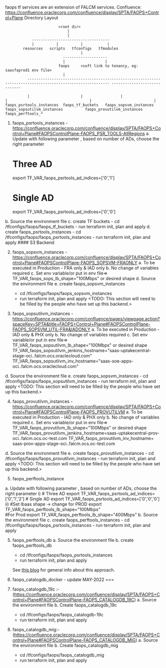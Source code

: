 faops tf services are an extension of FALCM services.
Confluence: https://confluence.oraclecorp.com/confluence/display/SPTA/FAOPS+Control+Plane
Directory Layout

                            <root dir>
                                |
                                |
                -----------------------------------         
                |          |          |           |
            resources   scripts   tfconfigs   tfmodules
                                      |
                              --------------------
                              |                  |
                            faops     <soft link to tenancy, eg: saasfaprod1 env file>
                              |
              ----------------------------------------------------------------------------------------------------------- ----------------------------- 

              |                       |                 |                         |                                     |                            |
    faops_psrtools_instances  faops_tf_buckets   faops_sopsvm_instances  faops_sopsutilvm_instances          faops_provutilvm_instances     faops_perftools_*  


1. faops_psrtools_instances - https://confluence.oraclecorp.com/confluence/display/SPTA/FAOPS+Control+Plane#FAOPSControlPlane-FAOPS_PSR_TOOLS-AllRegions 
  a. Update <tenancy env file> with following parameter , based on number of ADs, choose the right parameter
      # Three AD
      export TF_VAR_faops_psrtools_ad_indices=['0','1']
      # Single AD
      export TF_VAR_faops_psrtools_ad_indices=['0','0']

  b. Source the environment file
  c. create TF buckets
      - cd <root dir>/tfconfigs/faops/faops_tf_buckets
      - run terraform init, plan and apply
  d. create faops_psrtools_instances
      - cd <root dir>/tfconfigs/faops/faops_psrtools_instances
      - run terraform init, plan and apply
    #### S3 Backend

2. faops_sopsvm_instances - https://confluence.oraclecorp.com/confluence/display/SPTA/FAOPS+Control+Plane#FAOPSControlPlane-FAOPS_SOPSVM-FRAONLY
 a. To be executed in Production - FRA only & IAD only
 b. No change of variables required
 c. Set env variable/or put in env file=> TF_VAR_faops_sops_lb_shape="100Mbps" or desired shape
 d. Source the environment file
 e. create faops_sopsvm_instances
    - cd <root dir>/tfconfigs/faops/faops_sopsvm_instances
    - run terraform init, plan and apply
    <TODO: This section will need to be filled by the people who have set up this backend.>

3. faops_sopsutilvm_instances - https://confluence.oraclecorp.com/confluence/pages/viewpage.action?spaceKey=SPTA&title=FAOPS+Control+Plane#FAOPSControlPlane-FAOPS_SOPSVM_UTIL-FRA&IADONLY
 a. To be executed in Production - IAD only & PHX only
 b. No change of variables required
 c. Set env variable/or put in env file=> 
 TF_VAR_faops_sopsutilvm_lb_shape="100Mbps" or desired shape
 TF_VAR_faops_sopsutilvm_jenkins_hostname="saas-uptakecentral-stage-oci.<region>.falcm.ocs.oraclecloud.com"
 TF_VAR_faops_sopsutilvm_inv_hostname="saas-soe-apps-oci.<region>.falcm.ocs.oraclecloud.com"
    
 d. Source the environment file
 e. create faops_sopsvm_instances
    - cd <root dir>/tfconfigs/faops/faops_sopsutilvm_instances
    - run terraform init, plan and apply
    <TODO: This section will need to be filled by the people who have set up this backend.>
	
4. faops_provutilvm_instances - https://confluence.oraclecorp.com/confluence/display/SPTA/FAOPS+Control+Plane#FAOPSControlPlane-FAOPS_PROVUTILVM
 a. To be executed in Production - IAD only & PHX only
 b. No change of variables required
 c. Set env variable/or put in env file=> 
 TF_VAR_faops_provutilvm_lb_shape="100Mbps" or desired shape
 TF_VAR_faops_provutilvm_jenkins_hostname=saas-uptakecentral-prov-oci.<region>.falcm.ocs.oc-test.com
 TF_VAR_faops_provutilvm_inv_hostname= saas-prov-apps-stage-oci.<region>.falcm.ocs.oc-test.com

    
 d. Source the environment file
 e. create faops_provutilvm_instances
    - cd <root dir>/tfconfigs/faops/faops_provutilvm_instances
    - run terraform init, plan and apply
    <TODO: This section will need to be filled by the people who have set up this backend.>


5. faops_perftools_instance

 a. Update <tenancy env file> with following parameter , based on number of ADs, choose the right parameter
   i)
      # Three AD
      export TF_VAR_faops_psrtools_ad_indices=['0','1','2']
      # Single AD
      export TF_VAR_faops_psrtools_ad_indices=['0','0','0']
   ii)
     #Set lbaas shape -> change for PROD
      export TF_VAR_faops_perftools_lb_shape="100Mbps"   
     #For Prod
      export TF_VAR_faops_perftools_lb_shape="400Mbps"
  b. Source the environment file
  c. create faops_perftools_instances
      - cd <root dir>/tfconfigs/faops/faops_psrtools_instances
      - run terraform init, plan and apply

5. faops_perftools_db
  a. Source the environment file
  b. create faops_perftools_db
      - cd <root dir>/tfconfigs/faops/faops_psrtools_instances
      - run terraform init, plan and apply

    See [this blog](https://medium.com/oracledevs/storing-terraform-remote-state-to-oracle-cloud-infrastructure-object-storage-b32fe7402781) for general info about this approach.

6. faops_catalogdb_docker - update MAY-2022
===

7. faops_catalogdb_19c :- (https://confluence.oraclecorp.com/confluence/display/SPTA/FAOPS+Control+Plane#FAOPSControlPlane-FAOPS_CATALOGDB_19C)
  a. Source the environment file
  b. Create faops_catalogdb_19c
    - cd <root dir>/tfconfigs/faops/faops_catalogdb-19c
    - run terraform init, plan and apply

8. faops_catalogdb_mig:- (https://confluence.oraclecorp.com/confluence/display/SPTA/FAOPS+Control+Plane#FAOPSControlPlane-FAOPS_CATALOGDB_MIG)
  a. Source the environment file
  b. Create faops_catalogdb_mig
    - cd <root dir>/tfconfigs/faops/faops_catalogdb_mig
    - run terraform init, plan and apply
